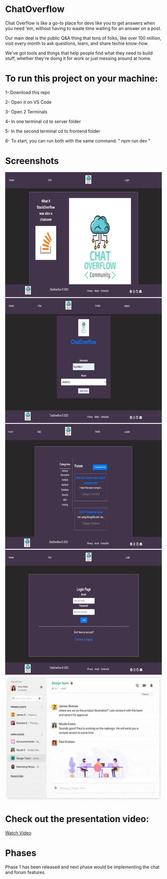 # ChatOverflow

Chat Overflow is like a go-to place for devs like you to get answers when you need 'em, without having to waste time waiting for an answer on a post.

Our main deal is the public Q&A thing that tons of folks, like over 100 million, visit every month to ask questions, learn, and share techie know-how.

We've got tools and things that help people find what they need to build stuff, whether they're doing it for work or just messing around at home.

# To run this project on your machine:

1- Download this repo

2- Open it on VS Code

3- Open 2 Terminals

4- In one terminal cd to server folder

5- In the second terminal cd to frontend folder

6- To start, you can run both with the same command: " npm run dev "

# Screenshots

<img src="./FrontEnd/public/Home.jpg" alt="App Screenshot"  height="400" width="600">
<img src="./FrontEnd/public/chatrooms.jpg" alt="App Screenshot" height="400" width="600">
<img src="./FrontEnd/public/forums.jpg" alt="App Screenshot" height="400" width="600">
<img src="./FrontEnd/public/login.jpg" alt="App Screenshot" height="400" width="600">
<img src="./FrontEnd/public/chat.gif" alt="App Screenshot" height="400" width="600">

# Check out the presentation video: 

[Watch Video](https://www.youtube.com/watch?v=Z-4kq6ONtjc)


# Phases

Phase 1 has been released and next phase would be implementing the chat and forum features.


